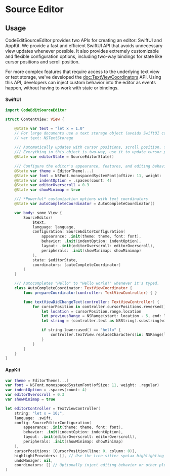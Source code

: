 # Source Editor

## Usage

CodeEditSourceEditor provides two APIs for creating an editor: SwiftUI and AppKit. We provide a fast and efficient SwiftUI API that avoids unnecessary view updates whenever possible. It also provides extremely customizable and flexible configuration options, including two-way bindings for state like cursor positions and scroll position. 

For more complex features that require access to the underlying text view or text storage, we've developed the <doc:TextViewCoordinators> API. Using this API, developers can inject custom behavior into the editor as events happen, without having to work with state or bindings.

#### SwiftUI

```swift
import CodeEditSourceEditor

struct ContentView: View {

    @State var text = "let x = 1.0"
    // For large documents use a text storage object (avoids SwiftUI comparisons)
    // var text: NSTextStorage
    
    /// Automatically updates with cursor positions, scroll position, find panel text.
    /// Everything in this object is two-way, use it to update cursor positions, scroll position, etc.
    @State var editorState = SourceEditorState()
    
    /// Configure the editor's appearance, features, and editing behavior...
    @State var theme = EditorTheme(...)
    @State var font = NSFont.monospacedSystemFont(ofSize: 11, weight: .regular)
    @State var indentOption = .spaces(count: 4)
    @State var editorOverscroll = 0.3
    @State var showMinimap = true

    /// *Powerful* customization options with text coordinators 
    @State var autoCompleteCoordinator = AutoCompleteCoordinator()

    var body: some View { 
        SourceEditor(
            $text,
            language: language,
            configuration: SourceEditorConfiguration(
                appearance: .init(theme: theme, font: font),
                behavior: .init(indentOption: indentOption),
                layout: .init(editorOverscroll: editorOverscroll),
                peripherals: .init(showMinimap: showMinimap)
            ),
            state: $editorState,
            coordinators: [autoCompleteCoordinator]
        )
    }

    /// Autocompletes "Hello" to "Hello world!" whenever it's typed.
    class AutoCompleteCoordinator: TextViewCoordinator {
        func prepareCoordinator(controller: TextViewController) { }

        func textViewDidChangeText(controller: TextViewController) {
            for cursorPosition in controller.cursorPositions.reversed() where cursorPosition.range.location >= 5 {
                let location = cursorPosition.range.location
                let previousRange = NSRange(start: location - 5, end: location)
                let string = (controller.text as NSString).substring(with: previousRange)

                if string.lowercased() == "hello" {
                    controller.textView.replaceCharacters(in: NSRange(location: location, length: 0), with: " world!")
                }
            }
        }
    }
}
```

#### AppKit

```swift
var theme = EditorTheme(...)
var font = NSFont.monospacedSystemFont(ofSize: 11, weight: .regular)
var indentOption = .spaces(count: 4)
var editorOverscroll = 0.3
var showMinimap = true

let editorController = TextViewController(
    string: "let x = 10;",
    language: .swift,
    config: SourceEditorConfiguration(
        appearance: .init(theme: theme, font: font),
        behavior: .init(indentOption: indentOption),
        layout: .init(editorOverscroll: editorOverscroll),
        peripherals: .init(showMinimap: showMinimap)
    ),
    cursorPositions: [CursorPosition(line: 0, column: 0)],
    highlightProviders: [], // Use the tree-sitter syntax highlighting provider by default
    undoManager: nil,
    coordinators: [] // Optionally inject editing behavior or other plugins.
)
```

